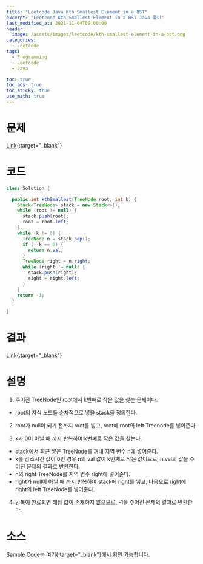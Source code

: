 ```yaml
---
title: "Leetcode Java Kth Smallest Element in a BST"
excerpt: "Leetcode Kth Smallest Element in a BST Java 풀이"
last_modified_at: 2021-11-04T09:00:00
header:
  image: /assets/images/leetcode/kth-smallest-element-in-a-bst.png
categories:
  - Leetcode
tags:
  - Programming
  - Leetcode
  - Java

toc: true
toc_ads: true
toc_sticky: true
use_math: true
---
```

# 문제
[Link](https://leetcode.com/problems/kth-smallest-element-in-a-bst/){:target="_blank"}

# 코드
```java
class Solution {

  public int kthSmallest(TreeNode root, int k) {
    Stack<TreeNode> stack = new Stack<>();
    while (root != null) {
      stack.push(root);
      root = root.left;
    }
    while (k != 0) {
      TreeNode n = stack.pop();
      if (--k == 0) {
        return n.val;
      }
      TreeNode right = n.right;
      while (right != null) {
        stack.push(right);
        right = right.left;
      }
    }
    return -1;
  }

}
```

# 결과
[Link](https://leetcode.com/submissions/detail/582204311/){:target="_blank"}

# 설명
1. 주어진 TreeNode인 root에서 k번째로 작은 값을 찾는 문제이다.
- root의 자식 노드들 순차적으로 넣을 stack을 정의한다.

2. root가 null이 되기 전까지 root를 넣고, root에 root의 left Treenode를 넣어준다.

3. k가 0이 아닐 때 까지 반복하여 k번째로 작은 값을 찾는다.
- stack에서 최근 넣은 TreeNode를 꺼내 지역 변수 n에 넣어준다.
- k를 감소시킨 값이 0인 경우 n의 val 값이 k번째로 작은 값이므로, n.val의 값을 주어진 문제의 결과로 반환한다.
- n의 right TreeNode를 지역 변수 right에 넣어준다.
- right가 null이 아닐 때 까지 반복하여 stack에 right를 넣고, 다음으로 right에 right의 left TreeNode를 넣어준다.

4. 반복이 완료되면 해당 값이 존재하지 않으므로, -1을 주어진 문제의 결과로 반환한다.

# 소스
Sample Code는 [여기](https://github.com/GracefulSoul/leetcode/blob/master/src/main/java/gracefulsoul/problems/KthSmallestElementInABST.java){:target="_blank"}에서 확인 가능합니다.